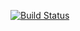 [![Build Status](https://travis-ci.com/fumseckworld/imperium.svg?branch=omaticayas)](https://travis-ci.com/fumseckworld/imperium)